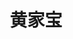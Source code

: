 ---
home: true
title: 黄家宝
icon: home
heroImage: /aiyc.svg
bgImage: /home/6-light.svg
bgImageDark: /home/6-dark.svg
heroFullScreen: true
bgImageStyle:
    background-attachment: fixed
heroText: 编程一对一辅导
tagline: Python｜Java｜C｜Unity｜数据结构｜Web｜代做✨
actions:
    - text: Memoirs 🧭
      icon: c
      link: /01
      type: primary

    - text: 官网 📄
      icon: home
      link: https://bornforthis.cn/
copyright: false
footer: Copyright © 2018-2023 长期招收编程一对一学员！微信：Jiabcdefh
---